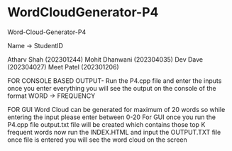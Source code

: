 # WordCloudGenerator-P4
Word-Cloud-Generator-P4

Name -> StudentID

Atharv Shah (202301244)
Mohit Dhanwani (202304035)
Dev Dave (202304027)
Meet Patel (202301206)

FOR CONSOLE BASED OUTPUT-
Run the P4.cpp file and enter the inputs once you enter everything you will see the output on the console of the format WORD -> FREQUENCY

FOR GUI
Word Cloud can be generated for maximum of 20 words so while entering the input please enter between 0-20
For GUI once you run the P4.cpp file output.txt file will be created which contains those top K frequent words now run the INDEX.HTML and input the OUTPUT.TXT file once file is entered you will see the word cloud on the screen
